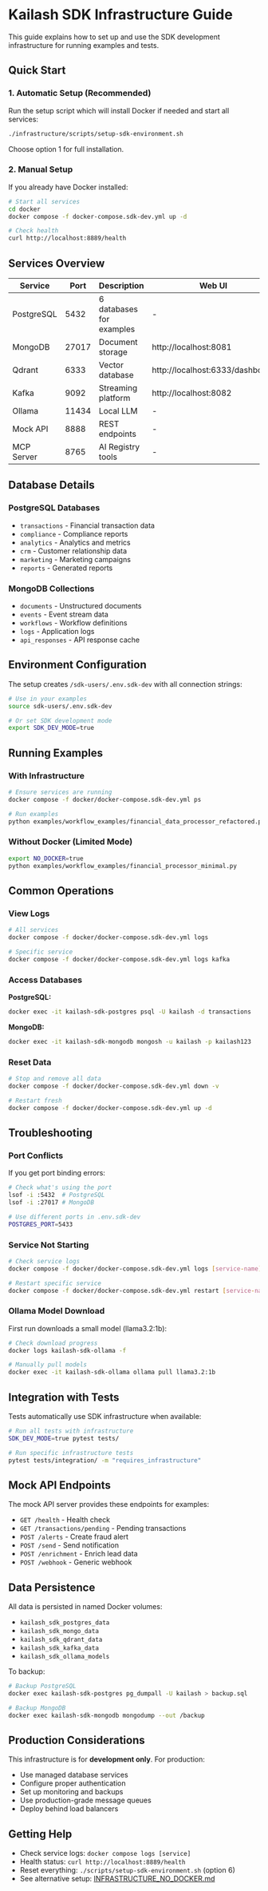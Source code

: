# Kailash SDK Infrastructure Guide

This guide explains how to set up and use the SDK development infrastructure for running examples and tests.

## Quick Start

### 1. Automatic Setup (Recommended)

Run the setup script which will install Docker if needed and start all services:

```bash
./infrastructure/scripts/setup-sdk-environment.sh
```

Choose option 1 for full installation.

### 2. Manual Setup

If you already have Docker installed:

```bash
# Start all services
cd docker
docker compose -f docker-compose.sdk-dev.yml up -d

# Check health
curl http://localhost:8889/health
```

## Services Overview

| Service | Port | Description | Web UI |
|---------|------|-------------|---------|
| PostgreSQL | 5432 | 6 databases for examples | - |
| MongoDB | 27017 | Document storage | http://localhost:8081 |
| Qdrant | 6333 | Vector database | http://localhost:6333/dashboard |
| Kafka | 9092 | Streaming platform | http://localhost:8082 |
| Ollama | 11434 | Local LLM | - |
| Mock API | 8888 | REST endpoints | - |
| MCP Server | 8765 | AI Registry tools | - |

## Database Details

### PostgreSQL Databases
- `transactions` - Financial transaction data
- `compliance` - Compliance reports
- `analytics` - Analytics and metrics
- `crm` - Customer relationship data
- `marketing` - Marketing campaigns
- `reports` - Generated reports

### MongoDB Collections
- `documents` - Unstructured documents
- `events` - Event stream data
- `workflows` - Workflow definitions
- `logs` - Application logs
- `api_responses` - API response cache

## Environment Configuration

The setup creates `/sdk-users/.env.sdk-dev` with all connection strings:

```bash
# Use in your examples
source sdk-users/.env.sdk-dev

# Or set SDK development mode
export SDK_DEV_MODE=true
```

## Running Examples

### With Infrastructure

```bash
# Ensure services are running
docker compose -f docker/docker-compose.sdk-dev.yml ps

# Run examples
python examples/workflow_examples/financial_data_processor_refactored.py
```

### Without Docker (Limited Mode)

```bash
export NO_DOCKER=true
python examples/workflow_examples/financial_processor_minimal.py
```

## Common Operations

### View Logs
```bash
# All services
docker compose -f docker/docker-compose.sdk-dev.yml logs

# Specific service
docker compose -f docker/docker-compose.sdk-dev.yml logs kafka
```

### Access Databases

**PostgreSQL:**
```bash
docker exec -it kailash-sdk-postgres psql -U kailash -d transactions
```

**MongoDB:**
```bash
docker exec -it kailash-sdk-mongodb mongosh -u kailash -p kailash123
```

### Reset Data
```bash
# Stop and remove all data
docker compose -f docker/docker-compose.sdk-dev.yml down -v

# Restart fresh
docker compose -f docker/docker-compose.sdk-dev.yml up -d
```

## Troubleshooting

### Port Conflicts
If you get port binding errors:
```bash
# Check what's using the port
lsof -i :5432  # PostgreSQL
lsof -i :27017 # MongoDB

# Use different ports in .env.sdk-dev
POSTGRES_PORT=5433
```

### Service Not Starting
```bash
# Check service logs
docker compose -f docker/docker-compose.sdk-dev.yml logs [service-name]

# Restart specific service
docker compose -f docker/docker-compose.sdk-dev.yml restart [service-name]
```

### Ollama Model Download
First run downloads a small model (llama3.2:1b):
```bash
# Check download progress
docker logs kailash-sdk-ollama -f

# Manually pull models
docker exec -it kailash-sdk-ollama ollama pull llama3.2:1b
```

## Integration with Tests

Tests automatically use SDK infrastructure when available:

```bash
# Run all tests with infrastructure
SDK_DEV_MODE=true pytest tests/

# Run specific infrastructure tests
pytest tests/integration/ -m "requires_infrastructure"
```

## Mock API Endpoints

The mock API server provides these endpoints for examples:

- `GET /health` - Health check
- `GET /transactions/pending` - Pending transactions
- `POST /alerts` - Create fraud alert
- `POST /send` - Send notification
- `POST /enrichment` - Enrich lead data
- `POST /webhook` - Generic webhook

## Data Persistence

All data is persisted in named Docker volumes:
- `kailash_sdk_postgres_data`
- `kailash_sdk_mongo_data`
- `kailash_sdk_qdrant_data`
- `kailash_sdk_kafka_data`
- `kailash_sdk_ollama_models`

To backup:
```bash
# Backup PostgreSQL
docker exec kailash-sdk-postgres pg_dumpall -U kailash > backup.sql

# Backup MongoDB
docker exec kailash-sdk-mongodb mongodump --out /backup
```

## Production Considerations

This infrastructure is for **development only**. For production:
- Use managed database services
- Configure proper authentication
- Set up monitoring and backups
- Use production-grade message queues
- Deploy behind load balancers

## Getting Help

- Check service logs: `docker compose logs [service]`
- Health status: `curl http://localhost:8889/health`
- Reset everything: `./scripts/setup-sdk-environment.sh` (option 6)
- See alternative setup: [INFRASTRUCTURE_NO_DOCKER.md](INFRASTRUCTURE_NO_DOCKER.md)